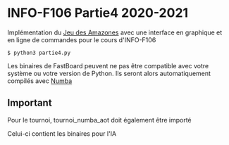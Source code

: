 # INFO-F106 Partie4 2020-2021

Implémentation du [Jeu des Amazones](https://en.wikipedia.org/wiki/Game_of_the_Amazons) avec une interface en graphique et en ligne de commandes pour le cours d'INFO-F106

    $ python3 partie4.py

Les binaires de FastBoard peuvent ne pas être compatible avec votre système ou votre version de Python. Ils seront alors automatiquement compilés avec [Numba](https://numba.pydata.org)

## Important
 Pour le tournoi, tournoi_numba_aot doit également être importé
 
 Celui-ci contient les binaires pour l'IA
